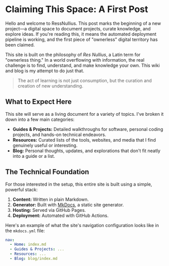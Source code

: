 # Claiming This Space: A First Post

Hello and welcome to RessNullius. This post marks the beginning of a new project—a digital space to document projects, curate knowledge, and explore ideas. If you're reading this, it means the automated deployment pipeline is working, and the first piece of "ownerless" digital territory has been claimed.

This site is built on the philosophy of *Res Nullius*, a Latin term for "ownerless thing." In a world overflowing with information, the real challenge is to find, understand, and make knowledge your own. This wiki and blog is my attempt to do just that.

> The act of learning is not just consumption, but the curation and creation of new understanding.

## What to Expect Here

This site will serve as a living document for a variety of topics. I've broken it down into a few main categories:

* **Guides & Projects:** Detailed walkthroughs for software, personal coding projects, and hands-on technical endeavors.
* **Resources:** Curated lists of the tools, websites, and media that I find genuinely useful or interesting.
* **Blog:** Personal thoughts, updates, and explorations that don't fit neatly into a guide or a list.

## The Technical Foundation

For those interested in the setup, this entire site is built using a simple, powerful stack:

1.  **Content:** Written in plain Markdown.
2.  **Generator:** Built with [MkDocs](https://www.mkdocs.org/), a static site generator.
3.  **Hosting:** Served via GitHub Pages.
4.  **Deployment:** Automated with GitHub Actions.

Here's an example of what the site's navigation configuration looks like in the `mkdocs.yml` file:

```yaml
nav:
  - Home: index.md
  - Guides & Projects: ...
  - Resources: ...
  - Blog: blog/index.md